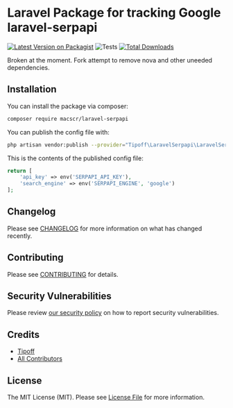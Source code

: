 # Laravel Package for tracking Google laravel-serpapi

[![Latest Version on Packagist](https://img.shields.io/packagist/v/tipoff/laravel-serpapi.svg?style=flat-square)](https://packagist.org/packages/tipoff/laravel-serpapi)
![Tests](https://github.com/tipoff/laravel-serpapi/workflows/Tests/badge.svg)
[![Total Downloads](https://img.shields.io/packagist/dt/tipoff/laravel-serpapi.svg?style=flat-square)](https://packagist.org/packages/tipoff/laravel-serpapi)

Broken at the moment. Fork attempt to remove nova and other uneeded dependencies.

## Installation

You can install the package via composer:

```bash
composer require macscr/laravel-serpapi
```

You can publish the config file with:
```bash
php artisan vendor:publish --provider="Tipoff\LaravelSerpapi\LaravelSerpapiServiceProvider" --tag="laravel-serpapi-config"
```

This is the contents of the published config file:

```php
return [
    'api_key' => env('SERPAPI_API_KEY'),
    'search_engine' => env('SERPAPI_ENGINE', 'google')
];
```

## Changelog

Please see [CHANGELOG](CHANGELOG.md) for more information on what has changed recently.

## Contributing

Please see [CONTRIBUTING](.github/CONTRIBUTING.md) for details.

## Security Vulnerabilities

Please review [our security policy](../../security/policy) on how to report security vulnerabilities.

## Credits

- [Tipoff](https://github.com/tipoff)
- [All Contributors](../../contributors)

## License

The MIT License (MIT). Please see [License File](LICENSE.md) for more information.
